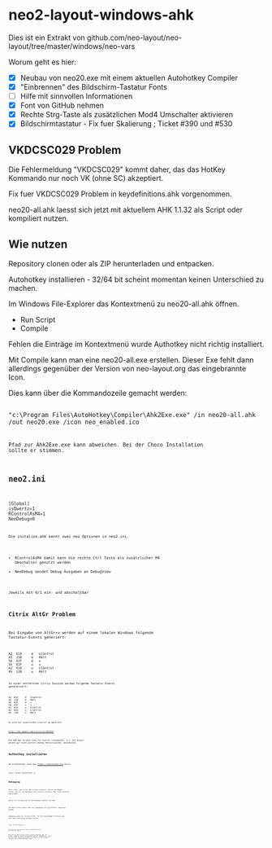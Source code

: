 # neo2-layout-windows-ahk

Dies ist ein Extrakt von github.com/neo-layout/neo-layout/tree/master/windows/neo-vars

Worum geht es hier:

- [x] Neubau von neo20.exe mit einem aktuellen Autohotkey Compiler
- [x] "Einbrennen" des Bildschirm-Tastatur Fonts
- [ ] Hilfe mit sinnvollen Informationen
- [x] Font von GitHub nehmen
- [x] Rechte Strg-Taste als zusätzlichen Mod4 Umschalter aktivieren
- [x] Bildschirmtastatur - Fix fuer Skalierung ; Ticket #390 und #530

## VKDCSC029 Problem

Die Fehlermeldung "VKDCSC029" kommt daher, das das HotKey Kommando nur noch VK (ohne SC) akzeptiert.

Fix fuer VKDCSC029 Problem in keydefinitions.ahk vorgenommen.

neo20-all.ahk laesst sich jetzt mit aktuellem AHK 1.1.32 als Script oder kompiliert nutzen.

## Wie nutzen

Repository clonen oder als ZIP herunterladen und entpacken.

Autohotkey installieren - 32/64 bit scheint momentan keinen Unterschied zu machen.

Im Windows File-Explorer das Kontextmenü zu neo20-all.ahk öffnen.

- Run Script  
- Compile      

Fehlen die Einträge im Kontextmenü wurde Authotkey nicht richtig installiert.

Mit Compile kann man eine neo20-all.exe erstellen. Dieser Exe fehlt dann allerdings gegenüber der Version 
von neo-layout.org das eingebrannte Icon.

Dies kann über die Kommandozeile gemacht werden:

<code>
"c:\Program Files\AutoHotkey\Compiler\Ahk2Exe.exe" /in neo20-all.ahk /out neo20.exe /icon neo_enabled.ico
<code>

Pfad zur Ahk2Exe.exe kann abweichen. Bei der Choco Installation sollte er stimmen.

## neo2.ini

<code>
[Global]
isQwertz=1
RControlAsM4=1
NeoDebug=0
<code>

Die initalize.ahk kennt zwei neu Optionen in neo2.ini.

- RControlAsM4 damit kann die rechte Ctrl Taste als zusätzlicher M4 Umschalter genutzt werden
- NeoDebug     sendet Debug Ausgaben an DebugView

Jeweils mit 0/1 ein- und abschaltbar

## Citrix AltGr Problem

Bei Eingabe von AltGr+v werden auf einem lokalen Windows folgende Tastatur-Events generiert:

<code>
A2  01D	 	d	LControl
A5  138	 	d	RAlt
56  02F	 	d	v
56  02F	 	u	v
A2  01D	 	u	LControl
A5  138	 	u	RAlt
<code>

In einer entfernten Citrix Session werden folgende Tastatur-Events genereriert:

<code>
A2  01D	 	d	LControl
A5  138	 	d	RAlt
56  02F	 	d	v
56  02F	 	u	v
A2  01D	 	u	LControl
A2  01D	 	u	LControl
A5  138	 	u	RAlt
<code>

Es wird ein zusätzliches LControl up generiert.

https://kb.vmware.com/s/article/1022454

Die AHK Neo Scripte sind für Control transparent, d.h. die Events werden gar nicht mittels Hotkey Definition(en) verarbeitet.



## Authotkey installieren

Am einfachsten, wenn man https://chocolatey.org nutzt:

<code>
choco install autohotkey -y
<code>

## Debugging

Um zu sehen, was in den AHK Scripten passiert, könnte man MsgBox nutzen.
Das ist zum Debuggen eines Tastatur-Treibers aber nicht wirklich komfortabel.

Besser ist die Nutzung der OutPutDebug Funktion von AHK.

Die Nachrichten können dann mit DebugView von Sysinternals angezeigt werden.

DebugView kann zb. von Microsoft, für die PorableApps Platform oder auch über Chocolatey bezogen werden:

<code>
choco install dbgview -y
<code>

Für Mapping-Probleme bietet sich eine Modifikation der varsfunctions.ahk an.

Nutzt man die Neo2 Scripte mittels direkter Ausführung über "Run Script",
gelangt man über das Kontextmenü des AHK Interpreters ( in der Taskleiste ggf. versteckt) zu dem Punkt "Öffnen".
Im AHK Fenster kann man sich unter "View -> Key history and script info" die von AHK erkannten Tasten-Events anzeigen lassen.
 










